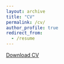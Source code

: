 ```yaml
---
layout: archive
title: "CV"
permalink: /cv/
author_profile: true
redirect_from:
  - /resume
---
```


[Download CV](/files/cv.pdf)

